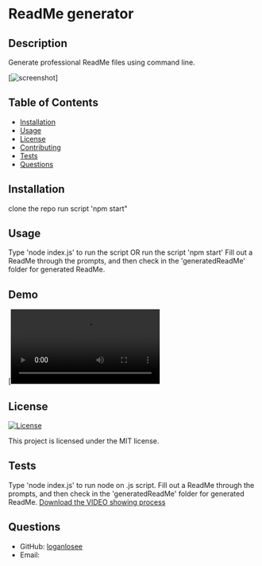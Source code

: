 # ReadMe generator

## Description
Generate professional ReadMe files using command line.

[![screenshot](./screenshots/Screenshot%202023-10-25%20at%209.47.39 AM.png)]

## Table of Contents
- [Installation](#installation)
- [Usage](#usage)
- [License](#license)
- [Contributing](#contributing)
- [Tests](#tests)
- [Questions](#questions)

## Installation
clone the repo
run script 'npm start"

## Usage
Type 'node index.js' to run the script OR run the script 'npm start' Fill out a ReadMe through the prompts, and then check in the 'generatedReadMe' folder for generated ReadMe.

## Demo

[![application demo](./screenshots/Screen%20Recording%202023-10-25%20at%209.42.53 AM.mov)
## License

[![License](https://img.shields.io/badge/License-MIT-brightgreen)](https://opensource.org/licenses/MIT)

This project is licensed under the MIT license.


## Tests
Type 'node index.js' to run node on .js script. Fill out a ReadMe through the prompts, and then check in the 'generatedReadMe' folder for generated ReadMe.
[Download the VIDEO showing process](./screenshots/Screen%20Recording%202023-10-25%20at%209.42.53 AM.mov)

## Questions
- GitHub: [loganlosee](https://github.com/loganlosee)
- Email: <a href="logan.losee99@gmail.com">
